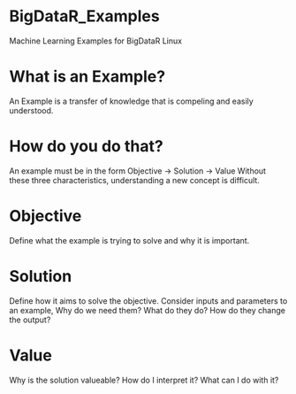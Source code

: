 BigDataR_Examples
=================

Machine Learning Examples for BigDataR Linux

What is an Example?
===================

An Example is a transfer of knowledge that is compeling and easily understood.

How do you do that?
===================

An example must be in the form 
  Objective -> Solution -> Value
Without these three characteristics, understanding a new concept is difficult.

Objective
=========
Define what the example is trying to solve and why it is important.

Solution
========
Define how it aims to solve the objective.  Consider inputs and parameters to an example, Why do we need them? What do they do? How do they change the output?

Value
=====
Why is the solution valueable? How do I interpret it? What can I do with it?